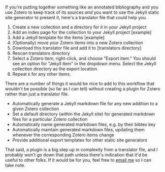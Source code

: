 If you're putting together something like an annotated bibliography and you use Zotero to keep track of its sources _and_ you want to use the Jekyll static site generator to present it, here's a translator file that could help you.

1. Create a new collection and a directory for it in your Jekyll project
2. Add an index page for the collection to your Jekyll project [example]
3. Add a Jekyll template for the items [example]
3. (Optionally) move your Zotero items into a new Zotero collection
4. Download this translator file and add it to [translators directory]
5. Rescan translators directory
6. Select a Zotero item, right-click, and choose "Export item." You should see an option for "Jekyll item" in the dropdown menu. Select the Jekyll collection directory as the export location.
7. Repeat `6` for any other items.

There are a number of things it would be nice to add to this workflow that wouldn't be possible (so far as I can tell) without creating a plugin for Zotero rather than just a translator file. 

- Automatically generate a Jekyll markdown file for any new addition to a given Zotero collection
- Set a default directory (within the Jekyll site) for generated markdown files for a particular Zotero collection
- Automatically name generated markdown files, e.g. by their bibtex key
- Automatically maintain generated markdown files, updating them whenever the corresponding Zotero items change
- Provide additional export templates for other static site generators

That said, a plugin is a big step up in complexity from a translator file, and I probably won't go down that path unless there's indication that it'd be useful to other folks. If it would be for you, feel free to [email me](mailto:andykstuhl@gmail.com) so I can take note.
